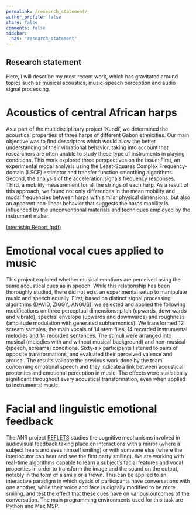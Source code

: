 ```yaml
---
permalink: /research_statement/
author_profile: false
share: false
comments: false
sidebar:
  nav: "research_statement"
---
```


## Research statement

Here, I will describe my most recent work, which has gravitated around topics such as musical acoustics, music-speech perception and audio signal processing.

# Acoustics of central African harps

As a part of the multidisciplinary project ‘Kundi’, we determined the acoustical properties of three harps of different Gabon ethnicities. Our main objective was to find descriptors which would allow the better understanding of their vibrational behavior, taking into account that researchers are often unable to study these type of instruments in playing conditions. This work explored three perspectives on the issue: First, an experimental modal analysis using the Least-Squares Complex Frequency-domain (LSCF) estimator and transfer function smoothing algorithms. Second, the analysis of the acceleration signals frequency responses. Third, a mobility measurement for all the strings of each harp. As a result of this approach, we found not only differences in the mean mobility and modal frequencies between harps with similar physical dimensions, but also an apparent non-linear behavior that suggests the harps mobility is influenced by the unconventional materials and techniques employed by the instrument maker. 

[Internship Report (pdf)](/documents/Bedoya_D_Acoustique_des_harpes_d_Afrique_Centrale.pdf)

# Emotional vocal cues applied to music

This project explored whether musical emotions are perceived using the same acoustical cues as in speech. While this relationship has been thoroughly studied, there did not exist an experimental setup to manipulate music and speech equally. First, based on distinct signal processing algorithms ([DAVID](http://forumnet.ircam.fr/product/david/), [ZIGGY](https://github.com/Pablo-Arias/STIM), [ANGUS](http://forumnet.ircam.fr/product/angus/)), we selected and applied the following modifications on three perceptual dimensions: pitch (upwards, downwards and vibrato), spectral envelope (upwards and downwards) and roughness (amplitude modulation with generated subharmonics). We transformed 12 scream samples, the main vocals of 14 stem files, 14 recorded instrumental melodies and 14 recorded sentences. The stimuli were arranged into musical (melodies with and without musical background) and non-musical (speech, screams) conditions. Sixty-six participants listened to pairs of opposite transformations, and evaluated their perceived valence and arousal. The results validate the previous work done by the team concerning emotional speech and they indicate a link between acoustical properties and emotional perception in music. The effects were statistically significant throughout every acoustical transformation, even when applied to instrumental music. 

# Facial and linguistic emotional feedback

The ANR project [REFLETS](https://www.ircam.fr/projects/pages/reflets/) studies the cognitive mechanisms involved in audiovisual feedback taking place on interactions with a mirror (where a subject hears and sees himself smiling) or with someone else (where the interlocutor can hear and see the first party smiling).
We are working with real-time algorithms capable to learn a subject’s facial features and vocal properties in order to transform the image and the sound on the output, notably in the form of a smile or a frown. This can be applied to an interactive paradigm in which dyads of participants have conversations with one another, while their voice and face is digitally modified to be more smiling, and test the effect that these cues have on various outcomes of the conversation. The main programming environments used for this task are Python and Max MSP.
